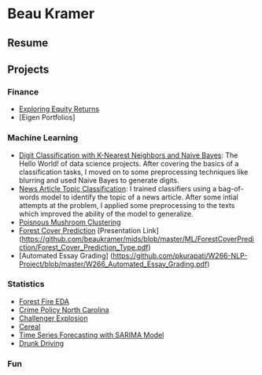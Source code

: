 # Beau Kramer

## Resume

## Projects

### Finance
- [Exploring Equity Returns](https://github.com/beaukramer/financial_analysis/blob/master/equity_returns.ipynb)
- [Eigen Portfolios]

### Machine Learning
- [Digit Classification with K-Nearest Neighbors and Naive Bayes](https://github.com/beaukramer/mids/blob/master/ML/MNIST/MNIST_knn_nb.ipynb): The Hello World! of data science projects. After covering the basics of a classification tasks, I moved on to some preprocessing techniques like blurring and used Naive Bayes to generate digits.
- [News Article Topic Classification](https://github.com/beaukramer/mids/blob/master/ML/TopicClassification/topic_classification.ipynb): I trained classifiers using a bag-of-words model to identify the topic of a news article. After some intial attempts at the problem, I applied some preprocessing to the texts which improved the ability of the model to generalize.
- [Poisnous Mushroom Clustering](https://github.com/beaukramer/mids/blob/master/ML/Mushroom%20Clustering/mushroom_clustering.ipynb)
- [Forest Cover Prediction](https://github.com/beaukramer/mids/blob/master/ML/ForestCoverPrediction/Forest_Cover_Master_v4.ipynb) [Presentation Link] (https://github.com/beaukramer/mids/blob/master/ML/ForestCoverPrediction/Forest_Cover_Prediction_Type.pdf)
- [Automated Essay Grading] (https://github.com/pkurapati/W266-NLP-Project/blob/master/W266_Automated_Essay_Grading.pdf)

### Statistics
- [Forest Fire EDA](https://github.com/beaukramer/mids/blob/master/Stats/ForestFire/liu_warther_kramer_hegde_fires.pdf)
- [Crime Policy North Carolina](https://github.com/beaukramer/mids/blob/master/Stats/Crime/Kramer_Liu_crime.pdf)
- [Challenger Explosion](https://github.com/beaukramer/mids/blob/master/Stats/Challenger/Kramer_Papandrew_Challenger.pdf)
- [Cereal](https://github.com/beaukramer/mids/blob/master/Stats/Cereal/Kramer_Papandrew_Cereal.pdf)
- [Time Series Forecasting with SARIMA Model](https://github.com/beaukramer/mids/blob/master/Stats/TimeSeries/Kramer_Papandrew_TS.pdf)
- [Drunk Driving](https://github.com/beaukramer/mids/blob/master/Stats/DrunkDriving/Kramer_Papandrew_DrunkDriving.pdf)

### Fun



